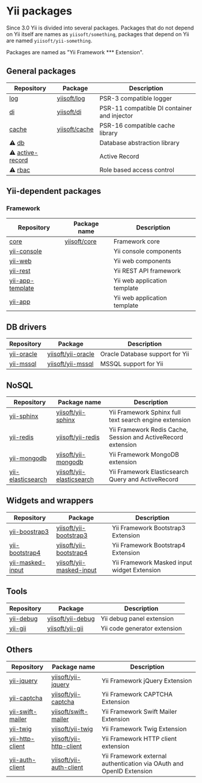 # Yii packages

Since 3.0 Yii is divided into several packages. Packages that do not depend on Yii itself are names as `yiisoft/something`,
packages that depend on Yii are named `yiisoft/yii-something`.

Packages are named as "Yii Framework *** Extension".

## General packages

| Repository  | Package  | Description  |
|---|---|---|
| [log](https://github.com/yiisoft/log) | [yiisoft/log](https://packagist.org/packages/yiisoft/log)  | PSR-3 compatible logger |
| [di](https://github.com/yiisoft/di) | [yiisoft/di](https://packagist.org/packages/yiisoft/di) | PSR-11 compatible DI container and injector |
| [cache](https://github.com/yiisoft/cache) | [yiisoft/cache](https://packagist.org/packages/yiisoft/cache) | PSR-16 compatible cache library |
| ⚠️ [db](https://github.com/yiisoft/db) | | Database abstraction library |
| ⚠️ [active-record](https://github.com/yiisoft/active-record) | | Active Record
| ⚠️ [rbac](https://github.com/yiisoft/rbac) | | Role based access control |

## Yii-dependent packages

### Framework

| Repository  | Package name  | Description  |
|---|---|---|
| [core](https://github.com/yiisoft/core) | [yiisoft/core](https://packagist.org/packages/yiisoft/core) | Framework core |
| [yii-console](https://github.com/yiisoft/yii-console) | | Yii console components |
| [yii-web](https://github.com/yiisoft/yii-web) | | Yii web components | 
| [yii-rest](https://github.com/yiisoft/yii-rest) | | Yii REST API framework |
| [yii-app-template](https://github.com/yiisoft/yii-app-template) | | Yii web application template |
| [yii-app](https://github.com/yiisoft/yii-app) |   | Yii web application template |

## DB drivers

| Repository  | Package  | Description  |
|---|---|---|
| [yii-oracle](https://github.com/yiisoft/yii-oracle) | [yiisoft/yii-oracle](https://packagist.org/packages/yiisoft/yii-oracle) | Oracle Database support for Yii |
| [yii-mssql](https://github.com/yiisoft/yii-mssql) | [yiisoft/yii-mssql](https://packagist.org/packages/yiisoft/yii-mssql) | MSSQL support for Yii |

## NoSQL

| Repository  | Package name  | Description  |
|---|---|---|
| [yii-sphinx](https://github.com/yiisoft/yii-sphinx)  | [yiisoft/yii-sphinx](https://packagist.org/packages/yiisoft/yii-sphinx)  | Yii Framework Sphinx full text search engine extension  |
| [yii-redis](https://github.com/yiisoft/yii-redis)  | [yiisoft/yii-redis](https://packagist.org/packages/yiisoft/yii-redis) | Yii Framework Redis Cache, Session and ActiveRecord extension |
| [yii-mongodb](https://github.com/yiisoft/yii-mongodb) | [yiisoft/yii-mongodb](https://packagist.org/packages/yiisoft/yii-mongodb)  | Yii Framework MongoDB extension |
| [yii-elasticsearch](https://github.com/yiisoft/yii-elasticsearch) | [yiisoft/yii-elasticsearch](https://packagist.org/packages/yiisoft/yii-elasticsearch) | Yii Framework Elasticsearch Query and ActiveRecord |

## Widgets and wrappers

| Repository  | Package  | Description  |
|---|---|---|
| [yii-boostrap3](https://github.com/yiisoft/yii-bootstrap3) | [yiisoft/yii-bootstrap3](https://packagist.org/packages/yiisoft/yii-bootstrap3) | Yii Framework Bootstrap3 Extension |
| [yii-bootstrap4](https://github.com/yiisoft/yii-bootstrap4) | [yiisoft/yii-bootstrap4](https://packagist.org/packages/yiisoft/yii-bootstrap4)  | Yii Framework Bootstrap4 Extension |
| [yii-masked-input](https://github.com/yiisoft/yii-masked-input) | [yiisoft/yii-masked-input](https://packagist.org/packages/yiisoft/yii-masked-input) | Yii Framework Masked input widget Extension |

## Tools

| Repository  | Package  | Description  |
|---|---|---|
| [yii-debug](https://github.com/yiisoft/yii-debug) | [yiisoft/yii-debug](https://packagist.org/packages/yiisoft/yii-debug) | Yii debug panel extension    |
| [yii-gii](https://github.com/yiisoft/yii-gii)     | [yiisoft/yii-gii](https://packagist.org/packages/yiisoft/yii-gii) | Yii code generator extension |

## Others

| Repository  | Package name  | Description  |
|---|---|---|
| [yii-jquery](https://github.com/yiisoft/yii-jquery)  | [yiisoft/yii-jquery](https://packagist.org/packages/yiisoft/yii-jquery)  | Yii Framework jQuery Extension |
| [yii-captcha](https://github.com/yiisoft/yii-captcha)  | [yiisoft/yii-captcha](https://packagist.org/packages/yiisoft/yii-captcha) |   Yii Framework CAPTCHA Extension | 
| [yii-swift-mailer](https://github.com/yiisoft/yii-swift-mailer)  | [yiisoft/swift-mailer](https://packagist.org/packages/yiisoft/yii-swift-mailer)  | Yii Framework Swift Mailer Extension |
| [yii-twig](https://github.com/yiisoft/yii-twig) | [yiisoft/yii-twig](https://packagist.org/packages/yiisoft/yii-twig) | Yii Framework Twig Extension |
| [yii-http-client](https://github.com/yiisoft/yii-http-client) | [yiisoft/yii-http-client](https://packagist.org/packages/yiisoft/yii-http-client) | Yii Framework HTTP client extension |
| [yii-auth-client](https://github.com/yiisoft/yii-auth-client) | [yiisoft/yii-auth-client](https://packagist.org/packages/yiisoft/yii-auth-client) | Yii Framework external authentication via OAuth and OpenID Extension |
